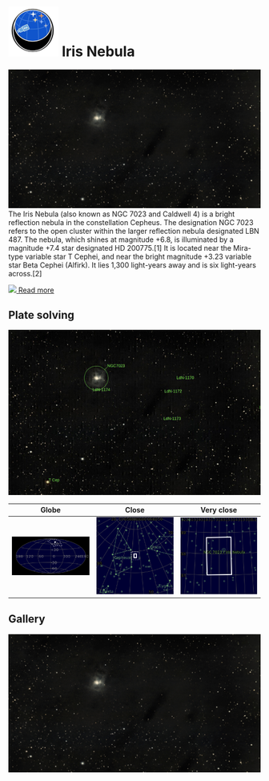 # ![](../Imaging//Common/pyl-tiny.png) Iris Nebula
![IMG](../Imaging//HD/Iris_Nebula+01+co.jpg)
The Iris Nebula (also known as NGC 7023 and Caldwell 4) is a bright reflection nebula in the constellation Cepheus. The designation NGC 7023 refers to the open cluster within the larger reflection nebula designated LBN 487. The nebula, which shines at magnitude +6.8, is illuminated by a magnitude +7.4 star designated HD 200775.[1] It is located near the Mira-type variable star T Cephei, and near the bright magnitude +3.23 variable star Beta Cephei (Alfirk). It lies 1,300 light-years away and is six light-years across.[2]



[![](/home/lcv/Dropbox/AstroPhotography//Imaging//Common/Wikipedia.png) Read more](https://en.wikipedia.org/wiki/Iris_Nebula)
## Plate solving 


![IMG](../Imaging//HD/Iris_Nebula_Annotated.jpg)


| Globe | Close | Very close |
| ----- | ----- | ----- |
|![IMG](../Imaging//HD/Iris_Nebula_Globe.jpg) |![IMG](../Imaging//HD/Iris_Nebula_Close.jpg) |![IMG](../Imaging//HD/Iris_Nebula_Closer.jpg) |

## Gallery
![IMG](../Imaging//HD/Iris_Nebula+01+co.jpg) 

